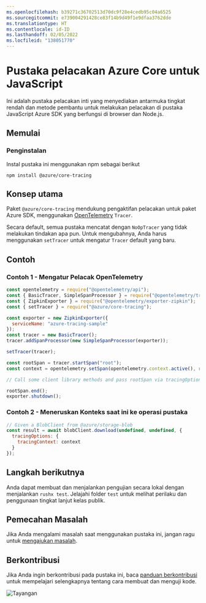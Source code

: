 ```yaml
---
ms.openlocfilehash: b39271c36702513d70dc9f28e4cedb95c04a6525
ms.sourcegitcommit: e739004291428ce83f14b9d49f1e9dfaa3762dde
ms.translationtype: HT
ms.contentlocale: id-ID
ms.lasthandoff: 02/05/2022
ms.locfileid: "138051770"
---
```

# <a name="azure-core-tracing-library-for-javascript"></a>Pustaka pelacakan Azure Core untuk JavaScript

Ini adalah pustaka pelacakan inti yang menyediakan antarmuka tingkat rendah dan metode pembantu untuk melakukan pelacakan di pustaka JavaScript Azure SDK yang berfungsi di browser dan Node.js.

## <a name="getting-started"></a>Memulai

### <a name="installation"></a>Penginstalan

Instal pustaka ini menggunakan npm sebagai berikut

```
npm install @azure/core-tracing
```

## <a name="key-concepts"></a>Konsep utama

Paket `@azure/core-tracing` mendukung pengaktifan pelacakan untuk paket Azure SDK, menggunakan [OpenTelemetry](https://opentelemetry.io/) `Tracer`.

Secara default, semua pustaka mencatat dengan `NoOpTracer` yang tidak melakukan tindakan apa pun.
Untuk mengubahnya, Anda harus menggunakan `setTracer` untuk mengatur `Tracer` default yang baru.

## <a name="examples"></a>Contoh

### <a name="example-1---setting-an-opentelemetry-tracer"></a>Contoh 1 - Mengatur Pelacak OpenTelemetry

```js
const opentelemetry = require("@opentelemetry/api");
const { BasicTracer, SimpleSpanProcessor } = require("@opentelemetry/tracing");
const { ZipkinExporter } = require("@opentelemetry/exporter-zipkin");
const { setTracer } = require("@azure/core-tracing");

const exporter = new ZipkinExporter({
  serviceName: "azure-tracing-sample"
});
const tracer = new BasicTracer();
tracer.addSpanProcessor(new SimpleSpanProcessor(exporter));

setTracer(tracer);

const rootSpan = tracer.startSpan("root");
const context = opentelemetry.setSpan(opentelemetry.context.active(), rootSpan);

// Call some client library methods and pass rootSpan via tracingOptions.

rootSpan.end();
exporter.shutdown();
```

### <a name="example-2---passing-current-context-to-library-operations"></a>Contoh 2 - Meneruskan Konteks saat ini ke operasi pustaka

```js
// Given a BlobClient from @azure/storage-blob
const result = await blobClient.download(undefined, undefined, {
  tracingOptions: {
    tracingContext: context
  }
});
```

## <a name="next-steps"></a>Langkah berikutnya

Anda dapat membuat dan menjalankan pengujian secara lokal dengan menjalankan `rushx test`. Jelajahi folder `test` untuk melihat perilaku dan penggunaan tingkat lanjut kelas publik.

## <a name="troubleshooting"></a>Pemecahan Masalah

Jika Anda mengalami masalah saat menggunakan pustaka ini, jangan ragu untuk [mengajukan masalah](https://github.com/Azure/azure-sdk-for-js/issues/new).

## <a name="contributing"></a>Berkontribusi

Jika Anda ingin berkontribusi pada pustaka ini, baca [panduan berkontribusi](https://github.com/Azure/azure-sdk-for-js/blob/main/CONTRIBUTING.md) untuk mempelajari selengkapnya tentang cara membuat dan menguji kode.

![Tayangan](https://azure-sdk-impressions.azurewebsites.net/api/impressions/azure-sdk-for-js%2Fsdk%2Fcore%2Fcore-tracing%2FREADME.png)
